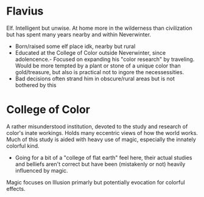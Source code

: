 # Flavius

Elf. Intelligent but unwise. At home more in the wilderness than civilization but has spent many years nearby and within Neverwinter. 

- Born/raised some elf place idk, nearby but rural
- Educated at the College of Color outside Neverwinter, since adolencence.- Focused on expanding his "color research" by traveling. Would be more tempted by a plant or stone of a unique color than gold/treasure, but also is practical not to ingore the necessessities.
- Bad decisions often strand him in obscure/rural areas but is not bothered by this

# College of Color

A rather misunderstood institution, devoted to the study and research of color's inate workings. Holds many eccentric views of how the world works. Much of this study is aided with heavy use of magic, especially the innately colorful kind.

- Going for a bit of a "college of flat earth" feel here, their actual studies and belliefs aren't correct but have been (mistakenly or not) heavily influenced by magic.

Magic focuses on Illusion primarly but potentially evocation for colorful effects.
